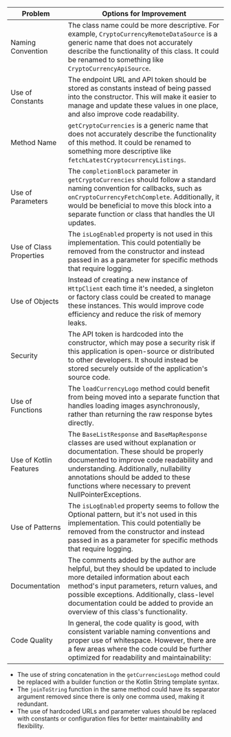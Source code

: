 | Problem                       | Options for Improvement                             |
|----------------------------------|------------------------------------------------------|
| Naming Convention                | The class name could be more descriptive. For example, `CryptoCurrencyRemoteDataSource` is a generic name that does not accurately describe the functionality of this class. It could be renamed to something like `CryptoCurrencyApiSource`.                         |
| Use of Constants                   | The endpoint URL and API token should be stored as constants instead of being passed into the constructor. This will make it easier to manage and update these values in one place, and also improve code readability.                |
| Method Name                        | `getCryptoCurrencies` is a generic name that does not accurately describe the functionality of this method. It could be renamed to something more descriptive like `fetchLatestCryptocurrencyListings`.            |
| Use of Parameters                 | The `completionBlock` parameter in `getCryptoCurrencies` should follow a standard naming convention for callbacks, such as `onCryptoCurrencyFetchComplete`. Additionally, it would be beneficial to move this block into a separate function or class that handles the UI updates.              |
| Use of Class Properties             | The `isLogEnabled` property is not used in this implementation. This could potentially be removed from the constructor and instead passed in as a parameter for specific methods that require logging.            |
| Use of Objects                       | Instead of creating a new instance of `HttpClient` each time it's needed, a singleton or factory class could be created to manage these instances. This would improve code efficiency and reduce the risk of memory leaks.             |
| Security                          | The API token is hardcoded into the constructor, which may pose a security risk if this application is open-source or distributed to other developers. It should instead be stored securely outside of the application's source code.                |
| Use of Functions                   | The `loadCurrencyLogo` method could benefit from being moved into a separate function that handles loading images asynchronously, rather than returning the raw response bytes directly.              |
| Use of Kotlin Features             | The `BaseListResponse` and `BaseMapResponse` classes are used without explanation or documentation. These should be properly documented to improve code readability and understanding. Additionally, nullability annotations should be added to these functions where necessary to prevent NullPointerExceptions.          |
| Use of Patterns                    | The `isLogEnabled` property seems to follow the Optional pattern, but it's not used in this implementation. This could potentially be removed from the constructor and instead passed in as a parameter for specific methods that require logging.       |
| Documentation                     | The comments added by the author are helpful, but they should be updated to include more detailed information about each method's input parameters, return values, and possible exceptions. Additionally, class-level documentation could be added to provide an overview of this class's functionality.           |
| Code Quality                       | In general, the code quality is good, with consistent variable naming conventions and proper use of whitespace. However, there are a few areas where the code could be further optimized for readability and maintainability:
- The use of string concatenation in the `getCurrenciesLogo` method could be replaced with a builder function or the Kotlin String template syntax.
- The `joinToString` function in the same method could have its separator argument removed since there is only one comma used, making it redundant. 
- The use of hardcoded URLs and parameter values should be replaced with constants or configuration files for better maintainability and flexibility.
